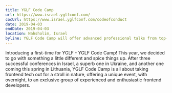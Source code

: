 ```yaml
---
title: YGLF Code Camp
url: https://www.israel.yglfconf.com/
cocUrl: https://www.israel.yglfconf.com/codeofconduct
date: 2019-04-03
endDate: 2019-04-03
location: Nahsholim, Israel
byline: YGLF Code Camp will offer advanced professional talks from top-notch devs, fascinating workshops led by industry leaders, focusing on the most relevant and up-to-date frontend frameworks and technologies.
---
```


Introducing a first-time for YGLF - YGLF Code Camp! This year, we decided to go with something a little different and spice things up. After three successful conferences in Israel, a superb one in Ukraine, and another one coming this spring in Lithuania, YGLF Code Camp is all about taking frontend tech out for a stroll in nature, offering a unique event, with overnight, to an exclusive group of experienced and enthusiastic frontend developers.
